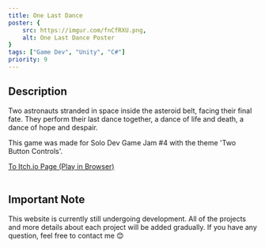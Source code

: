 ```yaml
---
title: One Last Dance
poster: {
    src: https://imgur.com/fnCfRXU.png,
    alt: One Last Dance Poster
}
tags: ["Game Dev", "Unity", "C#"]
priority: 9
---
```

## Description
Two astronauts stranded in space inside the asteroid belt, facing their final fate. They perform their last dance together, a dance of life and death, a dance of hope and despair.

This game was made for Solo Dev Game Jam #4 with the theme 'Two Button Controls'.

<a href="https://moonawar.itch.io/one-last-dance" target="_blank" rel="noopener noreferrer">To Itch.io Page (Play in Browser)</a><br><br>

## Important Note
This website is currently still undergoing development. All of the projects and more details about each project will be added gradually. If you have any question, feel free to contact me 😊